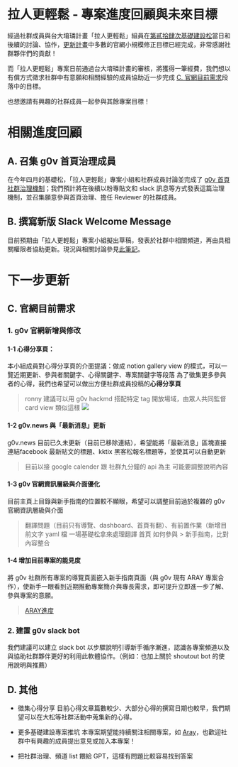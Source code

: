 # 拉人更輕鬆 - 專案進度回顧與未來目標

經過社群成員與台大堉璘計畫「拉人更輕鬆」組員在[第貳拾肆次基礎建設松](https://g0v-jothon.kktix.cc/events/infrath24n)當日和後續的討論、協作，[更新計畫](https://hackmd.io/t97cH7tFQPyUCgwmfCsFiw)中多數的官網小規模修正目標已經完成，非常感謝社群夥伴們的貢獻！

而「拉人更輕鬆」專案日前通過台大堉璘計畫的審核，將獲得一筆經費，我們想以有償方式徵求社群中有意願和相關經驗的成員協助近一步完成 [C. 官網目前需求](https://g0v.hackmd.io/mZ-LeFr1QJ6CuO6R3eeHnw?view#g0v-%E9%A6%96%E9%A0%81%E7%A4%BE%E7%BE%A4%E6%B2%BB%E7%90%86%E6%A9%9F%E5%88%B6)段落中的目標。

也想邀請有興趣的社群成員一起參與其餘專案目標！

# 相關進度回顧
## A. 召集 g0v 首頁治理成員
在今年四月的基礎松，「拉人更輕鬆」專案小組和社群成員討論並完成了 [g0v 首頁社群治理機制](https://g0v.hackmd.io/mZ-LeFr1QJ6CuO6R3eeHnw?view#g0v-%E9%A6%96%E9%A0%81%E7%A4%BE%E7%BE%A4%E6%B2%BB%E7%90%86%E6%A9%9F%E5%88%B6)；我們預計將在後續以粉專貼文和 slack 訊息等方式發表這篇治理機制，並召集願意參與首頁治理、擔任 Reviewer 的社群成員。

## B. 撰寫新版 Slack Welcome Message
目前預期由「拉人更輕鬆」專案小組擬出草稿，發表於社群中相關頻道，再由具相關權限者協助更新。現況與相關討論參見[此筆記](https://g0v.hackmd.io/@jothon/S1pZe539_)。


# 下一步更新
## C. 官網目前需求
### 1. g0v 官網新增與修改
#### 1-1 心得分享頁：
本小組成員對心得分享頁的介面提議：做成 notion gallery view 的模式，可以一覽近期更新、參與者關鍵字、心得關鍵字、專案關鍵字等段落
為了徵集更多參與者的心得，我們也希望可以做出方便社群成員投稿的**心得分享頁**
> ronny 建議可以用 g0v hackmd 搭配特定 tag
> 開放場域，由眾人共同監督
> card view 類似這樣
![](https://s3-ap-northeast-1.amazonaws.com/g0v-hackmd-images/uploads/upload_7e9e61fbafccc553853fa8c4b61f0496.png)

#### 1-2 g0v.news 與「最新消息」更新
g0v.news 目前已久未更新（目前已移除連結），希望能將「最新消息」區塊直接連結facebook 最新貼文的標題、kktix 黑客松報名標題等，並使其可以自動更新
> 目前以接 google calender 跟 社群九分鐘的 api 為主
> 可能要調整說明內容

#### 1-3 g0v 官網資訊層級與介面優化
目前主頁上目錄與新手指南的位置較不顯眼，希望可以調整目前過於複雜的 g0v 官網資訊層級與介面
> 翻譯問題（目前只有導覽、dashboard、首頁有翻）、有前置作業（新增目前文字 yaml 檔
> 一場基礎松拿來處理翻譯
> 首頁 如何參與 > 新手指南，比對內容整合

#### 1-4 增加目前專案的能見度
將 g0v 社群所有專案的導覽頁面嵌入新手指南頁面（與 g0v 現有 ARAY 專案合作），使新手一眼看到近期推動專案簡介與專長需求，即可提升立即進一步了解、參與專案的意願。
> [ARAY進度](https://hackmd.io/@8s4CF8IIRk2zYKTOm0VyxQ/BkC2aS05R)

### 2. 建置 g0v slack bot 
我們建議可以建立 slack bot 以步驟說明引導新手循序漸進，認識各專案頻道以及與協助社群夥伴更好的利用此軟體協作。（例如：也加上關於 shoutout bot 的使用說明與推薦）

## D. 其他
- 徵集心得分享
目前心得文章篇數較少、大部分心得的撰寫日期也較早，我們期望可以在大松等社群活動中蒐集新的心得。

- 更多基礎建設專案推坑
本專案期望能持續關注相關專案，如 [Aray](https://aray.g0v.tw/)，也歡迎社群中有興趣的成員提出意見或加入本專案！

- 把社群治理、頻道 list 餵給 GPT，這樣有問題比較容易找到答案